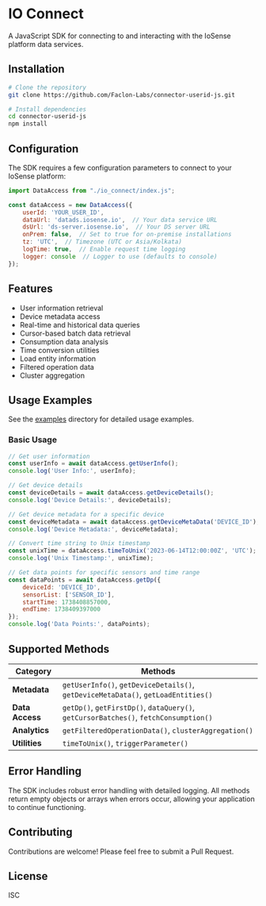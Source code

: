 # IO Connect

A JavaScript SDK for connecting to and interacting with the IoSense platform data services.

## Installation

```bash
# Clone the repository
git clone https://github.com/Faclon-Labs/connector-userid-js.git

# Install dependencies
cd connector-userid-js
npm install
```

## Configuration

The SDK requires a few configuration parameters to connect to your IoSense platform:

```javascript
import DataAccess from "./io_connect/index.js";

const dataAccess = new DataAccess({
    userId: 'YOUR_USER_ID',
    dataUrl: 'datads.iosense.io',  // Your data service URL
    dsUrl: 'ds-server.iosense.io',  // Your DS server URL
    onPrem: false,  // Set to true for on-premise installations
    tz: 'UTC',  // Timezone (UTC or Asia/Kolkata)
    logTime: true,  // Enable request time logging
    logger: console  // Logger to use (defaults to console)
});
```

## Features

- User information retrieval
- Device metadata access
- Real-time and historical data queries
- Cursor-based batch data retrieval
- Consumption data analysis
- Time conversion utilities
- Load entity information
- Filtered operation data
- Cluster aggregation

## Usage Examples

See the [examples](./io_connect/examples/) directory for detailed usage examples.

### Basic Usage

```javascript
// Get user information
const userInfo = await dataAccess.getUserInfo();
console.log('User Info:', userInfo);

// Get device details
const deviceDetails = await dataAccess.getDeviceDetails();
console.log('Device Details:', deviceDetails);

// Get device metadata for a specific device
const deviceMetadata = await dataAccess.getDeviceMetaData('DEVICE_ID');
console.log('Device Metadata:', deviceMetadata);

// Convert time string to Unix timestamp
const unixTime = dataAccess.timeToUnix('2023-06-14T12:00:00Z', 'UTC');
console.log('Unix Timestamp:', unixTime);

// Get data points for specific sensors and time range
const dataPoints = await dataAccess.getDp({
    deviceId: 'DEVICE_ID',
    sensorList: ['SENSOR_ID'],
    startTime: 1738408857000,
    endTime: 1738409397000
});
console.log('Data Points:', dataPoints);
```

## Supported Methods

| Category | Methods |
|----------|---------|
| **Metadata** | `getUserInfo()`, `getDeviceDetails()`, `getDeviceMetaData()`, `getLoadEntities()` |
| **Data Access** | `getDp()`, `getFirstDp()`, `dataQuery()`, `getCursorBatches()`, `fetchConsumption()` |
| **Analytics** | `getFilteredOperationData()`, `clusterAggregation()` |
| **Utilities** | `timeToUnix()`, `triggerParameter()` |

## Error Handling

The SDK includes robust error handling with detailed logging. All methods return empty objects or arrays when errors occur, allowing your application to continue functioning.

## Contributing

Contributions are welcome! Please feel free to submit a Pull Request.

## License

ISC